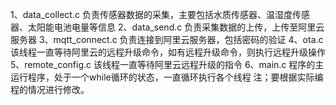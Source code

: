 1、data_collect.c  负责传感器数据的采集，主要包括水质传感器、温湿度传感器、太阳能电池电量等信息
2、data_send.c     负责采集数据的上传，上传至阿里云服务器
3、mqtt_connect.c  负责连接到阿里云服务器，包括密码的验证
4、ota.c           该线程一直等待阿里云的远程升级命令，如有远程升级命令，则执行远程升级操作
5、remote_config.c 该线程一直等待阿里云远程升级的指令
6、main.c          程序的主运行程序，处于一个while循环的状态，一直循环执行各个线程
注；要根据实际编程的情况进行修改。
